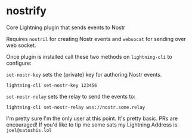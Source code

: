 # nostrify
Core Lightning plugin that sends events to Nostr

Requires `nostril` for creating Nostr events and `websocat` for sending over web socket.

Once plugin is installed call these two methods on `lightning-cli` to configure:

`set-nostr-key` sets the (private) key for authoring Nostr events.

```
lightning-cli set-nostr-key 123456
```

`set-nostr-relay` sets the relay to send the events to:

```
lightning-cli set-nostr-relay wss://nostr.some.relay
```

I'm pretty sure I'm the only user at this point. It's pretty basic. PRs are encouraged! If you'd like to tip me some sats my Lightning Address is: `joel@satoshis.lol`